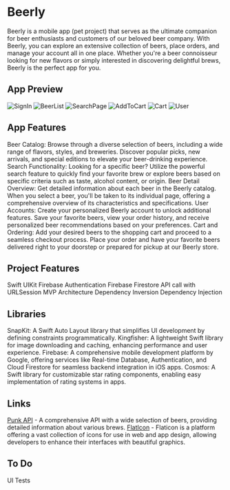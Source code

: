 # Beerly

Beerly is a mobile app (pet project) that serves as the ultimate companion for beer enthusiasts and customers of our beloved beer company. With Beerly, you can explore an extensive collection of beers, place orders, and manage your account all in one place. Whether you're a beer connoisseur looking for new flavors or simply interested in discovering delightful brews, Beerly is the perfect app for you.

## App Preview

![SignIn](https://gifyu.com/image/SW1nM)
![BeerList](https://gifyu.com/image/SW1nK)
![SearchPage](https://gifyu.com/image/SW1ns)
![AddToCart](https://gifyu.com/image/SW1nH)
![Cart](https://gifyu.com/image/SW1nL)
![User](https://gifyu.com/image/SW1nx)

## App Features

Beer Catalog: Browse through a diverse selection of beers, including a wide range of flavors, styles, and breweries. Discover popular picks, new arrivals, and special editions to elevate your beer-drinking experience.
Search Functionality: Looking for a specific beer? Utilize the powerful search feature to quickly find your favorite brew or explore beers based on specific criteria such as taste, alcohol content, or origin.
Beer Detail Overview: Get detailed information about each beer in the Beerly catalog. When you select a beer, you'll be taken to its individual page, offering a comprehensive overview of its characteristics and specifications. 
User Accounts: Create your personalized Beerly account to unlock additional features. Save your favorite beers, view your order history, and receive personalized beer recommendations based on your preferences.
Cart and Ordering: Add your desired beers to the shopping cart and proceed to a seamless checkout process. Place your order and have your favorite beers delivered right to your doorstep or prepared for pickup at our Beerly store.

## Project Features

Swift UIKit
Firebase Authentication
Firebase Firestore
API call with URLSession
MVP Architecture
Dependency Inversion
Dependency Injection

## Libraries

SnapKit: A Swift Auto Layout library that simplifies UI development by defining constraints programmatically.
Kingfisher: A lightweight Swift library for image downloading and caching, enhancing performance and user experience.
Firebase: A comprehensive mobile development platform by Google, offering services like Real-time Database, Authentication, and Cloud Firestore for seamless backend integration in iOS apps.
Cosmos: A Swift library for customizable star rating components, enabling easy implementation of rating systems in apps.

## Links

[Punk API](https://punkapi.com) - A comprehensive API with a wide selection of beers, providing detailed information about various brews.
[FlatIcon](https://www.flaticon.com/ru/) - Flaticon is a platform offering a vast collection of icons for use in web and app design, allowing developers to enhance their interfaces with beautiful graphics.

## To Do
 
UI Tests
